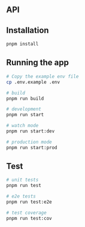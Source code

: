 
## API


## Installation

```bash
pnpm install
```

## Running the app

```bash
# Copy the example env file
cp .env.example .env 

# build
pnpm run build

# development
pnpm run start

# watch mode
pnpm run start:dev

# production mode
pnpm run start:prod
```

## Test

```bash
# unit tests
pnpm run test

# e2e tests
pnpm run test:e2e

# test coverage
pnpm run test:cov
```
